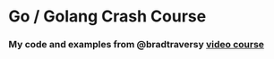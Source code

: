 # Go / Golang Crash Course

### My code and examples from @bradtraversy [video course](https://www.youtube.com/watch?v=SqrbIlUwR0U)
